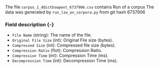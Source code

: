The file `corpus_1_ddictbswpext_6737906.csv` contains Run of a corpus
The data was generated by `run_lzw_on_corpora.py` from git hash 6737906


### Field description {-}

  * `File Name` (string): The name of the file.
  * `Original File Size` (int): Original File size (bytes).
  * `Compressed Size` (int): Compressed file size (bytes).
  * `Compression Ratio` (flot): Compression Ratio.
  * `Compression Time` (int): Compression Time (ms).
  * `Decompression Time` (int): Decompression Time (ms).
